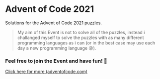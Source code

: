 # Advent of Code 2021

Solutions for the Advent of Code 2021 puzzles.  

> My aim of this Event is not to solve all of the puzzles, 
instead i challanged myself to solve the puzzles with as many different programming languages as i can
(or in the best case may use each day a new programming language :stuck_out_tongue_winking_eye:). 
  
  
### Feel free to join the Event and have fun! :tada:
[Click here for more (adventofcode.com)](https://adventofcode.com/)

